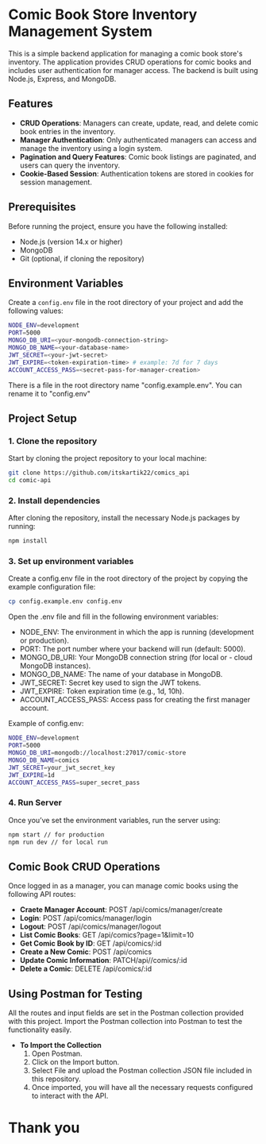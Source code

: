 # Comic Book Store Inventory Management System

This is a simple backend application for managing a comic book store's inventory. The application provides CRUD operations for comic books and includes user authentication for manager access. The backend is built using Node.js, Express, and MongoDB.

## Features

- **CRUD Operations**: Managers can create, update, read, and delete comic book entries in the inventory.
- **Manager Authentication**: Only authenticated managers can access and manage the inventory using a login system.
- **Pagination and Query Features**: Comic book listings are paginated, and users can query the inventory.
- **Cookie-Based Session**: Authentication tokens are stored in cookies for session management.

## Prerequisites

Before running the project, ensure you have the following installed:

- Node.js (version 14.x or higher)
- MongoDB
- Git (optional, if cloning the repository)

## Environment Variables

Create a `config.env` file in the root directory of your project and add the following values:

```bash
NODE_ENV=development
PORT=5000
MONGO_DB_URI=<your-mongodb-connection-string>
MONGO_DB_NAME=<your-database-name>
JWT_SECRET=<your-jwt-secret>
JWT_EXPIRE=<token-expiration-time> # example: 7d for 7 days
ACCOUNT_ACCESS_PASS=<secret-pass-for-manager-creation>
```

There is a file in the root directory name "config.example.env". You can rename it to "config.env"

## Project Setup

### 1. Clone the repository

Start by cloning the project repository to your local machine:

```bash
git clone https://github.com/itskartik22/comics_api
cd comic-api
```
### 2. Install dependencies

After cloning the repository, install the necessary Node.js packages by running:

```bash
npm install
```
### 3. Set up environment variables

Create a config.env file in the root directory of the project by copying the example configuration file:
```bash
cp config.example.env config.env
```
Open the .env file and fill in the following environment variables:

- NODE_ENV: The environment in which the app is running (development or production).
- PORT: The port number where your backend will run (default: 5000).
- MONGO_DB_URI: Your MongoDB connection string (for local or - cloud MongoDB instances).
- MONGO_DB_NAME: The name of your database in MongoDB.
- JWT_SECRET: Secret key used to sign the JWT tokens.
- JWT_EXPIRE: Token expiration time (e.g., 1d, 10h).
- ACCOUNT_ACCESS_PASS: Access pass for creating the first manager account.

Example of config.env:
```bash
NODE_ENV=development
PORT=5000
MONGO_DB_URI=mongodb://localhost:27017/comic-store
MONGO_DB_NAME=comics
JWT_SECRET=your_jwt_secret_key
JWT_EXPIRE=1d
ACCOUNT_ACCESS_PASS=super_secret_pass
```

### 4. Run Server
Once you’ve set the environment variables, run the server using:
```bash
npm start // for production
npm run dev // for local run
```
## Comic Book CRUD Operations
Once logged in as a manager, you can manage comic books using the following API routes:

- **Craete Manager Account**: POST /api/comics/manager/create
- **Login**: POST /api/comics/manager/login
- **Logout**: POST /api/comics/manager/logout
- **List Comic Books**: GET /api/comics?page=1&limit=10
- **Get Comic Book by ID**: GET /api/comics/:id
- **Create a New Comic**: POST /api/comics
- **Update Comic Information**: PATCH/api//comics/:id
- **Delete a Comic**: DELETE /api/comics/:id

## Using Postman for Testing
All the routes and input fields are set in the Postman collection provided with this project. Import the Postman collection into Postman to test the functionality easily.

- **To Import the Collection**
    1. Open Postman.
    2. Click on the Import button.
    3. Select File and upload the Postman collection JSON file included in this repository.
    4. Once imported, you will have all the necessary requests configured to interact with the API.

# Thank you